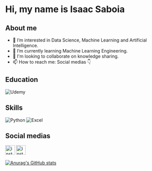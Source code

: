 # Hi, my name is Isaac Saboia
## About me
- 👀 I’m interested in Data Science, Machine Learning and Artificial Intelligence.
- 🌱 I’m currently learning Machine Learning Engineering.
- 💞️ I'm looking to collaborate on knowledge sharing.
- 📫 How to reach me: Social medias 👇

## Education
![Udemy](https://img.shields.io/badge/Udemy-EC5252?style=for-the-badge&logo=Udemy&logoColor=white)

## Skills
![Python](https://img.shields.io/badge/Python-FFD43B?style=for-the-badge&logo=python&logoColor=blue)
![Excel](https://img.shields.io/badge/Microsoft_Excel-217346?style=for-the-badge&logo=microsoft-excel&logoColor=white)

## Social medias
[<img src='https://img.shields.io/badge/Instagram-E4405F?style=for-the-badge&logo=instagram&logoColor=white' alt='instagram' height='30'>](https://www.instagram.com/isaac.jefferson.s/)
[<img src='https://img.shields.io/badge/LinkedIn-0077B5?style=for-the-badge&logo=linkedin&logoColor=white' alt='instagram' height='30'>](www.linkedin.com/in/isaac-jefferson-s)

[![Anurag's GitHub stats](https://github-readme-stats.vercel.app/api?username=IsaacJefferson7&show_icons=true&theme=dark)](https://github.com/anuraghazra/github-readme-stats)

<!---
IsaacJefferson7/IsaacJefferson7 is a ✨ special ✨ repository because its `README.md` (this file) appears on your GitHub profile.
You can click the Preview link to take a look at your changes.
--->
